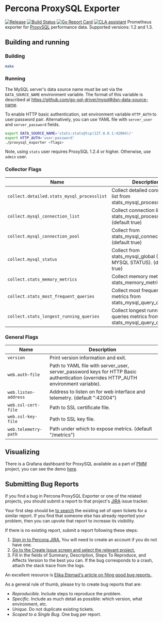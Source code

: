 # Percona ProxySQL Exporter

[![Release](https://github-release-version.herokuapp.com/github/percona/proxysql_exporter/release.svg?style=flat)](https://github.com/percona/proxysql_exporter/releases/latest)
[![Build Status](https://travis-ci.org/percona/proxysql_exporter.svg?branch=master)](https://travis-ci.org/percona/proxysql_exporter)
[![Go Report Card](https://goreportcard.com/badge/github.com/percona/proxysql_exporter)](https://goreportcard.com/report/github.com/percona/proxysql_exporter)
[![CLA assistant](https://cla-assistant.percona.com/readme/badge/percona/proxysql_exporter)](https://cla-assistant.percona.com/percona/proxysql_exporter)
Prometheus exporter for [ProxySQL](https://github.com/sysown/proxysql) performance data.
Supported versions: 1.2 and 1.3.


## Building and running

### Building

```bash
make
```


### Running

The MySQL server's data source name must be set via the `DATA_SOURCE_NAME` environment variable. The format of this
variable is described at https://github.com/go-sql-driver/mysql#dsn-data-source-name.

To enable HTTP basic authentication, set environment variable `HTTP_AUTH` to user:password pair. Alternatively, you can
use YAML file with `server_user` and `server_password` fields.

```bash
export DATA_SOURCE_NAME='stats:stats@tcp(127.0.0.1:42004)/'
export HTTP_AUTH='user:password'
./proxysql_exporter <flags>
```

Note, using `stats` user requires ProxySQL 1.2.4 or higher. Otherwise, use `admin` user.


### Collector Flags

Name                                       | Description
-------------------------------------------|------------
`collect.detailed.stats_mysql_processlist` | Collect detailed connection list from stats_mysql_processlist.
`collect.mysql_connection_list`            | Collect connection list from stats_mysql_processlist. (default true)
`collect.mysql_connection_pool`            | Collect from stats_mysql_connection_pool. (default true)
`collect.mysql_status`                     | Collect from stats_mysql_global (SHOW MYSQL STATUS). (default true)
`collect.stats_memory_metrics`             | Collect memory metrics from stats_memory_metrics.
`collect.stats_most_frequent_queries`      | Collect most frequent queries metrics from stats_mysql_query_digest.
`collect.stats_longest_running_queries`    | Collect longest running queries metrics from stats_mysql_query_digest.


### General Flags

Name                 | Description
---------------------|------------
`version`            | Print version information and exit.
`web.auth-file`      | Path to YAML file with server_user, server_password keys for HTTP Basic authentication (overrides HTTP_AUTH environment variable).
`web.listen-address` | Address to listen on for web interface and telemetry. (default ":42004")
`web.ssl-cert-file`  | Path to SSL certificate file.
`web.ssl-key-file`   | Path to SSL key file.
`web.telemetry-path` | Path under which to expose metrics. (default "/metrics")


## Visualizing

There is a Grafana dashboard for ProxySQL available as a part of [PMM](https://www.percona.com/doc/percona-monitoring-and-management/index.html) project, you can see the demo [here](https://pmmdemo.percona.com/graph/dashboard/db/proxysql-overview).


## Submitting Bug Reports

If you find a bug in Percona ProxySQL Exporter or one of the related projects, you should submit a report to that project's [JIRA](https://jira.percona.com) issue tracker.

Your first step should be [to search](https://jira.percona.com/issues/?jql=project=PMM%20AND%20component=ProxySQL_Exporter) the existing set of open tickets for a similar report. If you find that someone else has already reported your problem, then you can upvote that report to increase its visibility.

If there is no existing report, submit a report following these steps:

1. [Sign in to Percona JIRA.](https://jira.percona.com/login.jsp) You will need to create an account if you do not have one.
2. [Go to the Create Issue screen and select the relevant project.](https://jira.percona.com/secure/CreateIssueDetails!init.jspa?pid=11600&issuetype=1&priority=3&components=11601)
3. Fill in the fields of Summary, Description, Steps To Reproduce, and Affects Version to the best you can. If the bug corresponds to a crash, attach the stack trace from the logs.

An excellent resource is [Elika Etemad's article on filing good bug reports.](http://fantasai.inkedblade.net/style/talks/filing-good-bugs/).

As a general rule of thumb, please try to create bug reports that are:

- *Reproducible.* Include steps to reproduce the problem.
- *Specific.* Include as much detail as possible: which version, what environment, etc.
- *Unique.* Do not duplicate existing tickets.
- *Scoped to a Single Bug.* One bug per report.
